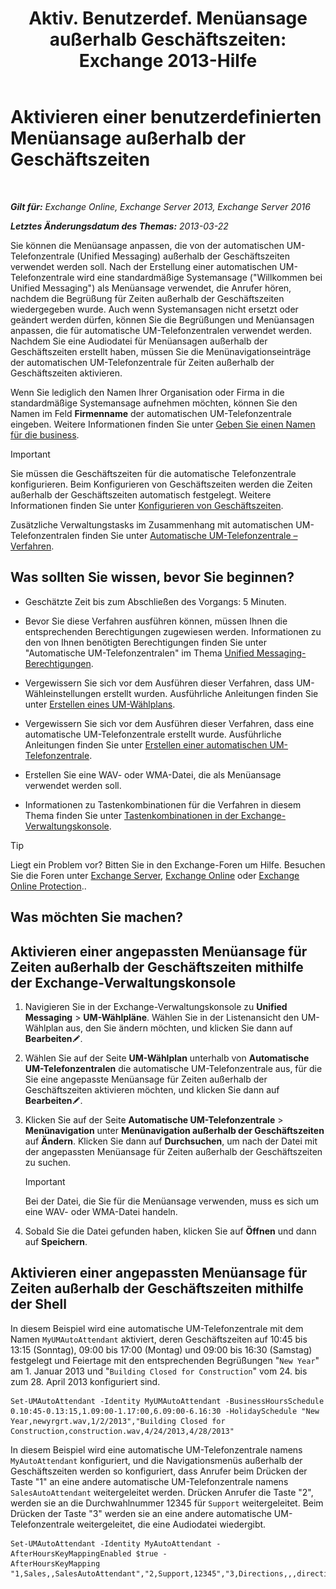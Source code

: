 ﻿---
title: 'Aktiv. Benutzerdef. Menüansage außerhalb Geschäftszeiten: Exchange 2013-Hilfe'
TOCTitle: Aktivieren einer benutzerdefinierten Menüansage außerhalb der Geschäftszeiten
ms:assetid: 094c50b2-072b-4929-aaf8-f7db5b19e9b6
ms:mtpsurl: https://technet.microsoft.com/de-de/library/Bb266919(v=EXCHG.150)
ms:contentKeyID: 50554771
ms.date: 05/23/2018
mtps_version: v=EXCHG.150
ms.translationtype: MT
---

# Aktivieren einer benutzerdefinierten Menüansage außerhalb der Geschäftszeiten

 

_**Gilt für:** Exchange Online, Exchange Server 2013, Exchange Server 2016_

_**Letztes Änderungsdatum des Themas:** 2013-03-22_

Sie können die Menüansage anpassen, die von der automatischen UM-Telefonzentrale (Unified Messaging) außerhalb der Geschäftszeiten verwendet werden soll. Nach der Erstellung einer automatischen UM-Telefonzentrale wird eine standardmäßige Systemansage ("Willkommen bei Unified Messaging") als Menüansage verwendet, die Anrufer hören, nachdem die Begrüßung für Zeiten außerhalb der Geschäftszeiten wiedergegeben wurde. Auch wenn Systemansagen nicht ersetzt oder geändert werden dürfen, können Sie die Begrüßungen und Menüansagen anpassen, die für automatische UM-Telefonzentralen verwendet werden. Nachdem Sie eine Audiodatei für Menüansagen außerhalb der Geschäftszeiten erstellt haben, müssen Sie die Menünavigationseinträge der automatischen UM-Telefonzentrale für Zeiten außerhalb der Geschäftszeiten aktivieren.

Wenn Sie lediglich den Namen Ihrer Organisation oder Firma in die standardmäßige Systemansage aufnehmen möchten, können Sie den Namen im Feld **Firmenname** der automatischen UM-Telefonzentrale eingeben. Weitere Informationen finden Sie unter [Geben Sie einen Namen für die business](enter-a-business-name-exchange-2013-help.md).


> [!IMPORTANT]
> Sie müssen die Geschäftszeiten für die automatische Telefonzentrale konfigurieren. Beim Konfigurieren von Geschäftszeiten werden die Zeiten außerhalb der Geschäftszeiten automatisch festgelegt. Weitere Informationen finden Sie unter <A href="https://docs.microsoft.com/de-de/exchange/voice-mail-unified-messaging/automatically-answer-and-route-calls/configure-business-hours">Konfigurieren von Geschäftszeiten</A>.



Zusätzliche Verwaltungstasks im Zusammenhang mit automatischen UM-Telefonzentralen finden Sie unter [Automatische UM-Telefonzentrale – Verfahren](https://technet.microsoft.com/de-de/library/JJ822155(v=EXCHG.150)).

## Was sollten Sie wissen, bevor Sie beginnen?

  - Geschätzte Zeit bis zum Abschließen des Vorgangs: 5 Minuten.

  - Bevor Sie diese Verfahren ausführen können, müssen Ihnen die entsprechenden Berechtigungen zugewiesen werden. Informationen zu den von Ihnen benötigten Berechtigungen finden Sie unter "Automatische UM-Telefonzentralen" im Thema [Unified Messaging-Berechtigungen](unified-messaging-permissions-exchange-2013-help.md).

  - Vergewissern Sie sich vor dem Ausführen dieser Verfahren, dass UM-Wähleinstellungen erstellt wurden. Ausführliche Anleitungen finden Sie unter [Erstellen eines UM-Wählplans](https://technet.microsoft.com/de-de/library/Bb123819(v=EXCHG.150)).

  - Vergewissern Sie sich vor dem Ausführen dieser Verfahren, dass eine automatische UM-Telefonzentrale erstellt wurde. Ausführliche Anleitungen finden Sie unter [Erstellen einer automatischen UM-Telefonzentrale](https://technet.microsoft.com/de-de/library/Aa998875(v=EXCHG.150)).

  - Erstellen Sie eine WAV- oder WMA-Datei, die als Menüansage verwendet werden soll.

  - Informationen zu Tastenkombinationen für die Verfahren in diesem Thema finden Sie unter [Tastenkombinationen in der Exchange-Verwaltungskonsole](keyboard-shortcuts-in-the-exchange-admin-center-exchange-online-protection-help.md).


> [!TIP]
> Liegt ein Problem vor? Bitten Sie in den Exchange-Foren um Hilfe. Besuchen Sie die Foren unter <A href="https://go.microsoft.com/fwlink/p/?linkid=60612">Exchange Server</A>, <A href="https://go.microsoft.com/fwlink/p/?linkid=267542">Exchange Online</A> oder <A href="https://go.microsoft.com/fwlink/p/?linkid=285351">Exchange Online Protection</A>..



## Was möchten Sie machen?

## Aktivieren einer angepassten Menüansage für Zeiten außerhalb der Geschäftszeiten mithilfe der Exchange-Verwaltungskonsole

1.  Navigieren Sie in der Exchange-Verwaltungskonsole zu **Unified Messaging** \> **UM-Wählpläne**. Wählen Sie in der Listenansicht den UM-Wählplan aus, den Sie ändern möchten, und klicken Sie dann auf **Bearbeiten**![Bearbeitungssymbol](images/Bb124582.6f53ccb2-1f13-4c02-bea0-30690e6ea71d(EXCHG.150).gif "Bearbeitungssymbol").

2.  Wählen Sie auf der Seite **UM-Wählplan** unterhalb von **Automatische UM-Telefonzentralen** die automatische UM-Telefonzentrale aus, für die Sie eine angepasste Menüansage für Zeiten außerhalb der Geschäftszeiten aktivieren möchten, und klicken Sie dann auf **Bearbeiten**![Bearbeitungssymbol](images/Bb124582.6f53ccb2-1f13-4c02-bea0-30690e6ea71d(EXCHG.150).gif "Bearbeitungssymbol").

3.  Klicken Sie auf der Seite **Automatische UM-Telefonzentrale** \> **Menünavigation** unter **Menünavigation außerhalb der Geschäftszeiten** auf **Ändern**. Klicken Sie dann auf **Durchsuchen**, um nach der Datei mit der angepassten Menüansage für Zeiten außerhalb der Geschäftszeiten zu suchen.
    

    > [!IMPORTANT]
    > Bei der Datei, die Sie für die Menüansage verwenden, muss es sich um eine WAV- oder WMA-Datei handeln.



4.  Sobald Sie die Datei gefunden haben, klicken Sie auf **Öffnen** und dann auf **Speichern**.

## Aktivieren einer angepassten Menüansage für Zeiten außerhalb der Geschäftszeiten mithilfe der Shell

In diesem Beispiel wird eine automatische UM-Telefonzentrale mit dem Namen `MyUMAutoAttendant` aktiviert, deren Geschäftszeiten auf 10:45 bis 13:15 (Sonntag), 09:00 bis 17:00 (Montag) und 09:00 bis 16:30 (Samstag) festgelegt und Feiertage mit den entsprechenden Begrüßungen "`New Year`" am 1. Januar 2013 und "`Building Closed for Construction`" vom 24. bis zum 28. April 2013 konfiguriert sind.

    Set-UMAutoAttendant -Identity MyUMAutoAttendant -BusinessHoursSchedule 0.10:45-0.13:15,1.09:00-1.17:00,6.09:00-6.16:30 -HolidaySchedule "New Year,newyrgrt.wav,1/2/2013","Building Closed for Construction,construction.wav,4/24/2013,4/28/2013"

In diesem Beispiel wird eine automatische UM-Telefonzentrale namens `MyAutoAttendant` konfiguriert, und die Navigationsmenüs außerhalb der Geschäftszeiten werden so konfiguriert, dass Anrufer beim Drücken der Taste "1" an eine andere automatische UM-Telefonzentrale namens `SalesAutoAttendant` weitergeleitet werden. Drücken Anrufer die Taste "2", werden sie an die Durchwahlnummer 12345 für `Support` weitergeleitet. Beim Drücken der Taste "3" werden sie an eine andere automatische UM-Telefonzentrale weitergeleitet, die eine Audiodatei wiedergibt.

    Set-UMAutoAttendant -Identity MyAutoAttendant - 
    AfterHoursKeyMappingEnabled $true -
    AfterHoursKeyMapping "1,Sales,,SalesAutoAttendant","2,Support,12345","3,Directions,,,directions.wav"

